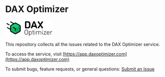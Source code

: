 # DAX Optimizer

<img src="assets/images/logo.svg" width="150">

This repository collects all the issues related to the DAX Optimizer service.

To access the service, visit [https://app.daxoptimizer.com](https://app.daxoptimizer.com)

To submit bugs, feature requests, or general questions: [Submit an Issue](issues/new/choose)
